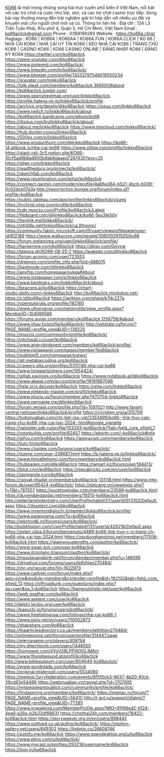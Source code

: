 <a href="https://ko66a.click/">KO66</a> là một trong những sòng bài trực tuyến phổ biến ở Việt Nam, nổi bật với các trò chơi cá cược như bài, slot, và các trò chơi casino trực tiếp. Sòng bài này thường mang đến trải nghiệm giải trí hấp dẫn với nhiều ưu đãi và khuyến mãi cho người chơi mới và cũ.
Thông tin liên hệ : 
Địa chỉ : 124 L3 Trần Tuấn Khải, Khu phố 4, Quận 5, Hồ Chí Minh, Việt Nam
Email : ko66aclick@gmail.com
Phone : 0388189269
Website : 
<a href="https://ko66a.click/">https://ko66a.click/</a>
Hagtags : KO66 | KO66A | KO66AA | KO66A.FUN | KO66A.CLICK | KO 66 | NHÀ CÁI KO66 | NHÀ CÁI UY TÍN KO66 | KÈO NHÀ CÁI KO66 | TRANG CHỦ KO66 | CASINO KO66 | KO66 CASINO ONLINE | ĐĂNG NHẬP KO66 | ĐĂNG KÝ KO66
<a href="https://twitter.com/ko66aclick">https://twitter.com/ko66aclick</a>
<a href="https://www.youtube.com/@ko66aclick">https://www.youtube.com/@ko66aclick</a>
<a href="https://www.pinterest.com/ko66aclick/">https://www.pinterest.com/ko66aclick/</a>
<a href="https://www.linkedin.com/in/ko66aclick/">https://www.linkedin.com/in/ko66aclick/</a>
<a href="https://www.blogger.com/profile/13033797046016550234">https://www.blogger.com/profile/13033797046016550234</a>
<a href="https://gravatar.com/linkko66aclick">https://gravatar.com/linkko66aclick</a>
<a href="https://talk.plesk.com/members/ko66aclick.366501/#about">https://talk.plesk.com/members/ko66aclick.366501/#about</a>
<a href="https://ko66aclick.tumblr.com/">https://ko66aclick.tumblr.com/</a>
<a href="https://www.openstreetmap.org/user/linkko66aclick">https://www.openstreetmap.org/user/linkko66aclick</a>
<a href="https://profile.hatena.ne.jp/linkko66aclick/profile">https://profile.hatena.ne.jp/linkko66aclick/profile</a>
<a href="https://archive.org/details/@ko66aclick">https://archive.org/details/@ko66aclick</a>
<a href="https://issuu.com/linkko66aclick">https://issuu.com/linkko66aclick</a>
<a href="https://www.twitch.tv/linkko66aclick/about">https://www.twitch.tv/linkko66aclick/about</a>
<a href="https://ko66aclick.bandcamp.com/album/ko66">https://ko66aclick.bandcamp.com/album/ko66</a>
<a href="https://disqus.com/by/linkko66aclick/about/">https://disqus.com/by/linkko66aclick/about/</a>
<a href="https://about.me/linkko66aclick">https://about.me/linkko66aclick</a>
<a href="https://www.mixcloud.com/linkko66aclick/">https://www.mixcloud.com/linkko66aclick/</a>
<a href="https://hub.docker.com/u/linkko66aclick">https://hub.docker.com/u/linkko66aclick</a>
<a href="https://500px.com/p/linkko66aclick">https://500px.com/p/linkko66aclick</a>
<a href="https://www.producthunt.com/@linkko66aclick">https://www.producthunt.com/@linkko66aclick</a>
<a href="https://ko66-14.gitbook.io/nha-cai-ko66">https://ko66-14.gitbook.io/nha-cai-ko66</a>
<a href="https://www.zillow.com/profile/linkko66aclick">https://www.zillow.com/profile/linkko66aclick</a>
<a href="https://giant-rail-3c5.notion.site/KO66-10cf5ad9b6a4800b8ab6daaed7287430?pvs=25">https://giant-rail-3c5.notion.site/KO66-10cf5ad9b6a4800b8ab6daaed7287430?pvs=25</a>
<a href="https://gitee.com/linkko66aclick">https://gitee.com/linkko66aclick</a>
<a href="https://readthedocs.org/projects/ko66aclick/">https://readthedocs.org/projects/ko66aclick/</a>
<a href="https://sketchfab.com/ko66aclick">https://sketchfab.com/ko66aclick</a>
<a href="https://www.reverbnation.com/artist/ko66aclick">https://www.reverbnation.com/artist/ko66aclick</a>
<a href="https://connect.garmin.com/modern/profile/4a66e364-b521-4bcb-b039-0c02dce07a3a">https://connect.garmin.com/modern/profile/4a66e364-b521-4bcb-b039-0c02dce07a3a</a>
<a href="http://resurrection.bungie.org/forum/index.pl?profile=ko66aclick">http://resurrection.bungie.org/forum/index.pl?profile=ko66aclick</a>
<a href="https://public.tableau.com/app/profile/linkko66aclick/vizzes">https://public.tableau.com/app/profile/linkko66aclick/vizzes</a>
<a href="https://tvchrist.ning.com/profile/ko66aclick">https://tvchrist.ning.com/profile/ko66aclick</a>
<a href="https://cdn.muvizu.com/Profile/ko66aclick/Latest">https://cdn.muvizu.com/Profile/ko66aclick/Latest</a>
<a href="https://flipboard.com/@linkko66aclick/ko66-5es3fe50y">https://flipboard.com/@linkko66aclick/ko66-5es3fe50y</a>
<a href="https://heylink.me/linkko66aclick/">https://heylink.me/linkko66aclick/</a>
<a href="https://jsfiddle.net/linkko66aclick/uL91nomp/">https://jsfiddle.net/linkko66aclick/uL91nomp/</a>
<a href="https://community.fabric.microsoft.com/t5/user/viewprofilepage/user-id/812189">https://community.fabric.microsoft.com/t5/user/viewprofilepage/user-id/812189</a>
<a href="https://www.walkscore.com/people/106010291505/ko66">https://www.walkscore.com/people/106010291505/ko66</a>
<a href="https://forum.melanoma.org/user/linkko66aclick/profile/">https://forum.melanoma.org/user/linkko66aclick/profile/</a>
<a href="https://hackerone.com/ko66aclick">https://hackerone.com/ko66aclick</a>
<a href="https://diigo.com/0xjyyw">https://diigo.com/0xjyyw</a>
<a href="https://telegra.ph/KO66-09-25-2">https://telegra.ph/KO66-09-25-2</a>
<a href="https://wakelet.com/@linkko66aclick">https://wakelet.com/@linkko66aclick</a>
<a href="https://forum.acronis.com/user/723553">https://forum.acronis.com/user/723553</a>
<a href="https://dreevoo.com/profile_info.php?pid=688015">https://dreevoo.com/profile_info.php?pid=688015</a>
<a href="https://hashnode.com/@linkko66aclick">https://hashnode.com/@linkko66aclick</a>
<a href="https://anyflip.com/homepage/svkqa#About">https://anyflip.com/homepage/svkqa#About</a>
<a href="https://www.instapaper.com/p/linkko66aclick">https://www.instapaper.com/p/linkko66aclick</a>
<a href="https://www.beatstars.com/linkko66aclick/about">https://www.beatstars.com/linkko66aclick/about</a>
<a href="https://beacons.ai/ko66aclick">https://beacons.ai/ko66aclick</a>
<a href="https://chart-studio.plotly.com/~linkko66aclick">https://chart-studio.plotly.com/~linkko66aclick</a>
<a href="http://ko66aclick.minitokyo.net/">http://ko66aclick.minitokyo.net/</a>
<a href="https://s.id/ko66aclick">https://s.id/ko66aclick</a>
<a href="https://writexo.com/share/k7dc227g">https://writexo.com/share/k7dc227g</a>
<a href="https://opentutorials.org/profile/182160">https://opentutorials.org/profile/182160</a>
<a href="https://www.utherverse.com/net/profile/view_profile.aspx?MemberID=104999586">https://www.utherverse.com/net/profile/view_profile.aspx?MemberID=104999586</a>
<a href="https://forums.auran.com/members/ko66aclick.1256758/#about">https://forums.auran.com/members/ko66aclick.1256758/#about</a>
<a href="https://www.ohay.tv/profile/ko66aclick/">https://www.ohay.tv/profile/ko66aclick/</a>
<a href="http://vetstate.ru/forum/?PAGE_NAME=profile_view&UID=139220">http://vetstate.ru/forum/?PAGE_NAME=profile_view&UID=139220</a>
<a href="https://musziq.com/community/profile/ko66aclick/">https://musziq.com/community/profile/ko66aclick/</a>
<a href="https://pitchwall.co/user/ko66aclick">https://pitchwall.co/user/ko66aclick</a>
<a href="https://www.angrybirdsnest.com/members/ko66aclick/profile/">https://www.angrybirdsnest.com/members/ko66aclick/profile/</a>
<a href="https://www.riptapparel.com/pages/member?ko66aclick">https://www.riptapparel.com/pages/member?ko66aclick</a>
<a href="https://pubhtml5.com/homepage/pgtwx/">https://pubhtml5.com/homepage/pgtwx/</a>
<a href="https://git.metabarcoding.org/ko66aclick">https://git.metabarcoding.org/ko66aclick</a>
<a href="https://careers.gita.org/profiles/5311746-nha-cai-ko66">https://careers.gita.org/profiles/5311746-nha-cai-ko66</a>
<a href="https://www.hogwartsishere.com/1654424/">https://www.hogwartsishere.com/1654424/</a>
<a href="https://gitlab.pavlovia.org/ko66aclick">https://gitlab.pavlovia.org/ko66aclick</a>
<a href="https://www.notebook.ai/@ko66aclick">https://www.notebook.ai/@ko66aclick</a>
<a href="https://www.akaqa.com/account/profile/19191667086">https://www.akaqa.com/account/profile/19191667086</a>
<a href="https://help.orrs.de/user/ko66aclick">https://help.orrs.de/user/ko66aclick</a>
<a href="https://qiita.com/linkko66aclick">https://qiita.com/linkko66aclick</a>
<a href="https://www.nintendo-master.com/profil/linkko66aclick">https://www.nintendo-master.com/profil/linkko66aclick</a>
<a href="https://www.iniuria.us/forum/member.php?470704-linkko66aclick">https://www.iniuria.us/forum/member.php?470704-linkko66aclick</a>
<a href="https://www.penname.me/@linkko66aclick">https://www.penname.me/@linkko66aclick</a>
<a href="https://forum.veriagi.com/profile.php?id=1097021">https://forum.veriagi.com/profile.php?id=1097021</a>
<a href="http://www.fanart-central.net/user/linkko66aclick/profile">http://www.fanart-central.net/user/linkko66aclick/profile</a>
<a href="https://circleten.org/a/315709">https://circleten.org/a/315709</a>
<a href="https://tudomuaban.com/chi-tiet-rao-vat/2353499/ko66--link-truy-cap-trang-chu-ko66-nha-cai-top-2024-.html#google_vignette">https://tudomuaban.com/chi-tiet-rao-vat/2353499/ko66--link-truy-cap-trang-chu-ko66-nha-cai-top-2024-.html#google_vignette</a>
<a href="https://velopiter.spb.ru/profile/133293-ko66aclick/?tab=field_core_pfield_1">https://velopiter.spb.ru/profile/133293-ko66aclick/?tab=field_core_pfield_1</a>
<a href="https://rotorbuilds.com/profile/62457">https://rotorbuilds.com/profile/62457</a>
<a href="https://ekonty.com/-ko66aclick#info">https://ekonty.com/-ko66aclick#info</a>
<a href="https://gifyu.com/ko66aclick">https://gifyu.com/ko66aclick</a>
<a href="https://agoracom.com/members/ko66aclick">https://agoracom.com/members/ko66aclick</a>
<a href="https://liulo.fm/ko66aclick">https://liulo.fm/ko66aclick</a>
<a href="https://www.chaloke.com/forums/users/ko66aclick/">https://www.chaloke.com/forums/users/ko66aclick/</a>
<a href="https://iszene.com/user-239687.html">https://iszene.com/user-239687.html</a>
<a href="https://b.hatena.ne.jp/linkko66aclick/">https://b.hatena.ne.jp/linkko66aclick/</a>
<a href="https://www.foroatletismo.com/foro/members/ko66aclick.html">https://www.foroatletismo.com/foro/members/ko66aclick.html</a>
<a href="https://hubpages.com/@ko66aclick">https://hubpages.com/@ko66aclick</a>
<a href="https://wmart.kz/forum/user/184413/">https://wmart.kz/forum/user/184413/</a>
<a href="https://biiut.com/ko66aclick">https://biiut.com/ko66aclick</a>
<a href="https://mecabricks.com/en/user/ko66aclick">https://mecabricks.com/en/user/ko66aclick</a>
<a href="https://springrole.com/ko66aclick">https://springrole.com/ko66aclick</a>
<a href="https://raovat.nhadat.vn/members/ko66aclick-131118.html">https://raovat.nhadat.vn/members/ko66aclick-131118.html</a>
<a href="https://www.mtg-forum.de/user/95424-ko66aclick/">https://www.mtg-forum.de/user/95424-ko66aclick/</a>
<a href="https://datcang.vn/viewtopic.php?f=11&t=787557">https://datcang.vn/viewtopic.php?f=11&t=787557</a>
<a href="https://suckhoetoday.com/members/23599-ko66aclick.html">https://suckhoetoday.com/members/23599-ko66aclick.html</a>
<a href="https://duyendangaodai.net/members/19310-ko66aclick.html">https://duyendangaodai.net/members/19310-ko66aclick.html</a>
<a href="http://aldenfamilydentistry.com/UserProfile/tabid/57/userId/913102/Default.aspx">http://aldenfamilydentistry.com/UserProfile/tabid/57/userId/913102/Default.aspx</a>
<a href="https://doselect.com/@ko66aclick">https://doselect.com/@ko66aclick</a>
<a href="https://www.inventoridigiochi.it/membri/linkko66aclick/profile/">https://www.inventoridigiochi.it/membri/linkko66aclick/profile/</a>
<a href="https://www.pageorama.com/?p=ko66aclick">https://www.pageorama.com/?p=ko66aclick</a>
<a href="https://electrodb.ro/forums/users/ko66aclick/">https://electrodb.ro/forums/users/ko66aclick/</a>
<a href="http://buildolution.com/UserProfile/tabid/131/userId/426216/Default.aspx">http://buildolution.com/UserProfile/tabid/131/userId/426216/Default.aspx</a>
<a href="https://esteri.uilpa.it/forum/benvenuto/4489-ko66-link-truy-c-p-trang-ch-ko66-nha-cai-top-2024.html">https://esteri.uilpa.it/forum/benvenuto/4489-ko66-link-truy-c-p-trang-ch-ko66-nha-cai-top-2024.html</a>
<a href="https://xaydunghanoimoi.net/members/17506-ko66aclick.html">https://xaydunghanoimoi.net/members/17506-ko66aclick.html</a>
<a href="https://glamorouslengths.com/author/ko66aclick/">https://glamorouslengths.com/author/ko66aclick/</a>
<a href="https://www.swap-bot.com/user:ko66aclick">https://www.swap-bot.com/user:ko66aclick</a>
<a href="https://www.ilcirotano.it/annunci/author/ko66aclick/">https://www.ilcirotano.it/annunci/author/ko66aclick/</a>
<a href="https://nguoiquangbinh.net/forum/diendan/member.php?u=148095">https://nguoiquangbinh.net/forum/diendan/member.php?u=148095</a>
<a href="https://drivehud.com/forums/users/lethihien270484/">https://drivehud.com/forums/users/lethihien270484/</a>
<a href="https://inn.vn/raovat.php?id=1622973">https://inn.vn/raovat.php?id=1622973</a>
<a href="https://www.cadviet.com/forum/index.php?app=core&module=members&controller=profile&id=192102&tab=field_core_pfield_13">https://www.cadviet.com/forum/index.php?app=core&module=members&controller=profile&id=192102&tab=field_core_pfield_13</a>
<a href="https://offroadjunk.com/questions/index.php?qa=user&qa_1=ko66aclick">https://offroadjunk.com/questions/index.php?qa=user&qa_1=ko66aclick</a>
<a href="https://hangoutshelp.net/user/ko66aclick">https://hangoutshelp.net/user/ko66aclick</a>
<a href="https://web.ggather.com/ko66aclick">https://web.ggather.com/ko66aclick</a>
<a href="https://www.asklent.com/user/ko66aclick">https://www.asklent.com/user/ko66aclick</a>
<a href="http://delphi.larsbo.org/user/ko66aclick">http://delphi.larsbo.org/user/ko66aclick</a>
<a href="https://kaeuchi.jp/forums/users/ko66aclick/">https://kaeuchi.jp/forums/users/ko66aclick/</a>
<a href="https://www.freelistingusa.com/listings/nha-cai-ko66-1">https://www.freelistingusa.com/listings/nha-cai-ko66-1</a>
<a href="https://www.pixiv.net/en/users/110002873">https://www.pixiv.net/en/users/110002873</a>
<a href="https://shapshare.com/ko66aclick">https://shapshare.com/ko66aclick</a>
<a href="https://thearticlesdirectory.co.uk/members/lethihien270484/">https://thearticlesdirectory.co.uk/members/lethihien270484/</a>
<a href="http://onlineboxing.net/jforum/user/profile/314447.page">http://onlineboxing.net/jforum/user/profile/314447.page</a>
<a href="https://eternagame.org/players/409794">https://eternagame.org/players/409794</a>
<a href="https://my.djtechtools.com/users/1446055">https://my.djtechtools.com/users/1446055</a>
<a href="https://homment.com/4YgVS9LPPiN3ISLlM6ct">https://homment.com/4YgVS9LPPiN3ISLlM6ct</a>
<a href="https://www.fitundgesund.at/profil/ko66aclick">https://www.fitundgesund.at/profil/ko66aclick</a>
<a href="http://www.biblesupport.com/user/604649-ko66aclick/">http://www.biblesupport.com/user/604649-ko66aclick/</a>
<a href="https://www.goodreads.com/ko66aclick">https://www.goodreads.com/ko66aclick</a>
<a href="https://original.misterpoll.com/users/5534080">https://original.misterpoll.com/users/5534080</a>
<a href="https://meetup.furryfederation.com/events/8f5f0cb3-9637-4b20-91cd-39cd63e54488">https://meetup.furryfederation.com/events/8f5f0cb3-9637-4b20-91cd-39cd63e54488</a>
<a href="https://webmuaban.vn/raovat.php?id=1707895">https://webmuaban.vn/raovat.php?id=1707895</a>
<a href="https://nmpeoplesrepublick.com/community/profile/ko66aclick/">https://nmpeoplesrepublick.com/community/profile/ko66aclick/</a>
<a href="https://findaspring.org/members/ko66aclick/">https://findaspring.org/members/ko66aclick/</a>
<a href="https://ingmac.ru/forum/?PAGE_NAME=profile_view&UID=56410">https://ingmac.ru/forum/?PAGE_NAME=profile_view&UID=56410</a>
<a href="http://l-avt.ru/support/dialog/?PAGE_NAME=profile_view&UID=77285">http://l-avt.ru/support/dialog/?PAGE_NAME=profile_view&UID=77285</a>
<a href="https://www.imagekind.com/MemberProfile.aspx?MID=91f98ad2-0f24-4ea9-a26a-b2b33df88631">https://www.imagekind.com/MemberProfile.aspx?MID=91f98ad2-0f24-4ea9-a26a-b2b33df88631</a>
<a href="https://chothai24h.com/members/16422-ko66aclick.html">https://chothai24h.com/members/16422-ko66aclick.html</a>
<a href="https://storyweaver.org.in/en/users/998445">https://storyweaver.org.in/en/users/998445</a>
<a href="https://www.outlived.co.uk/author/ko66aclick/">https://www.outlived.co.uk/author/ko66aclick/</a>
<a href="https://motion-gallery.net/users/649302">https://motion-gallery.net/users/649302</a>
<a href="https://linkmix.co/26608746">https://linkmix.co/26608746</a>
<a href="https://potofu.me/ko66aclick">https://potofu.me/ko66aclick</a>
<a href="https://www.opendesktop.org/u/ko66aclick">https://www.opendesktop.org/u/ko66aclick</a>
<a href="https://www.pling.com/u/ko66aclick/">https://www.pling.com/u/ko66aclick/</a>
<a href="https://www.mycast.io/profiles/293216/username/ko66aclick">https://www.mycast.io/profiles/293216/username/ko66aclick</a>
<a href="https://hiqy.in/ko66aclick">https://hiqy.in/ko66aclick</a>
<a href=""></a>
<a href=""></a>
<a href=""></a>
